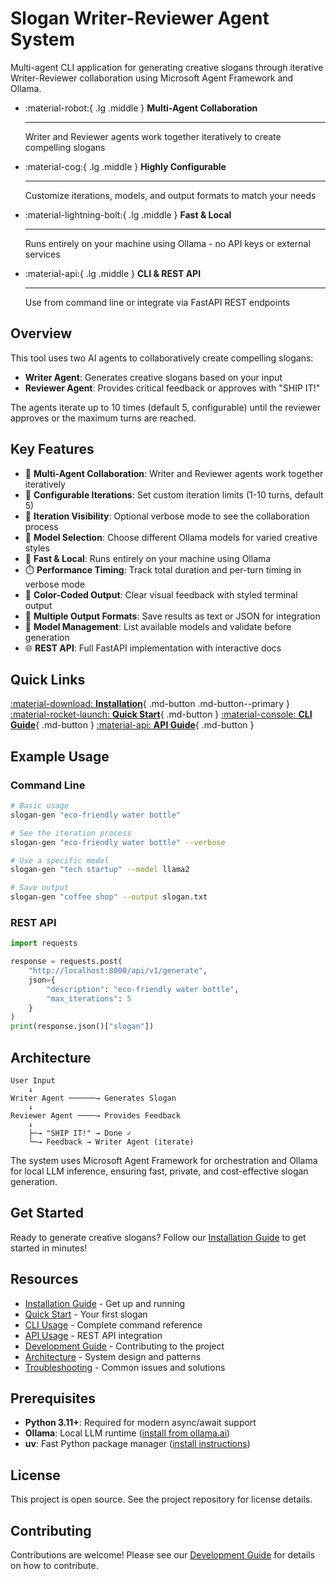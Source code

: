 # Slogan Writer-Reviewer Agent System

Multi-agent CLI application for generating creative slogans through iterative Writer-Reviewer collaboration using Microsoft Agent Framework and Ollama.

<div class="grid cards" markdown>

-   :material-robot:{ .lg .middle } __Multi-Agent Collaboration__

    ---

    Writer and Reviewer agents work together iteratively to create compelling slogans

-   :material-cog:{ .lg .middle } __Highly Configurable__

    ---

    Customize iterations, models, and output formats to match your needs

-   :material-lightning-bolt:{ .lg .middle } __Fast & Local__

    ---

    Runs entirely on your machine using Ollama - no API keys or external services

-   :material-api:{ .lg .middle } __CLI & REST API__

    ---

    Use from command line or integrate via FastAPI REST endpoints

</div>

## Overview

This tool uses two AI agents to collaboratively create compelling slogans:

- **Writer Agent**: Generates creative slogans based on your input
- **Reviewer Agent**: Provides critical feedback or approves with "SHIP IT!"

The agents iterate up to 10 times (default 5, configurable) until the reviewer approves or the maximum turns are reached.

## Key Features

- 🤖 **Multi-Agent Collaboration**: Writer and Reviewer agents work together iteratively
- 🔄 **Configurable Iterations**: Set custom iteration limits (1-10 turns, default 5)
- 👀 **Iteration Visibility**: Optional verbose mode to see the collaboration process
- 🎨 **Model Selection**: Choose different Ollama models for varied creative styles
- 🚀 **Fast & Local**: Runs entirely on your machine using Ollama
- ⏱️ **Performance Timing**: Track total duration and per-turn timing in verbose mode
- 🎨 **Color-Coded Output**: Clear visual feedback with styled terminal output
- 💾 **Multiple Output Formats**: Save results as text or JSON for integration
- 🔧 **Model Management**: List available models and validate before generation
- 🌐 **REST API**: Full FastAPI implementation with interactive docs

## Quick Links

<div class="grid" markdown>

[:material-download: **Installation**](getting-started/installation.md){ .md-button .md-button--primary }
[:material-rocket-launch: **Quick Start**](getting-started/quickstart.md){ .md-button }
[:material-console: **CLI Guide**](guides/cli-usage.md){ .md-button }
[:material-api: **API Guide**](guides/api-usage.md){ .md-button }

</div>

## Example Usage

### Command Line

```bash
# Basic usage
slogan-gen "eco-friendly water bottle"

# See the iteration process
slogan-gen "eco-friendly water bottle" --verbose

# Use a specific model
slogan-gen "tech startup" --model llama2

# Save output
slogan-gen "coffee shop" --output slogan.txt
```

### REST API

```python
import requests

response = requests.post(
    "http://localhost:8000/api/v1/generate",
    json={
        "description": "eco-friendly water bottle",
        "max_iterations": 5
    }
)
print(response.json()["slogan"])
```

## Architecture

```
User Input
    ↓
Writer Agent ──────→ Generates Slogan
    ↓
Reviewer Agent ────→ Provides Feedback
    ↓
    ├─→ "SHIP IT!" → Done ✓
    └─→ Feedback → Writer Agent (iterate)
```

The system uses Microsoft Agent Framework for orchestration and Ollama for local LLM inference, ensuring fast, private, and cost-effective slogan generation.

## Get Started

Ready to generate creative slogans? Follow our [Installation Guide](getting-started/installation.md) to get started in minutes!

## Resources

- [Installation Guide](getting-started/installation.md) - Get up and running
- [Quick Start](getting-started/quickstart.md) - Your first slogan
- [CLI Usage](guides/cli-usage.md) - Complete command reference
- [API Usage](guides/api-usage.md) - REST API integration
- [Development Guide](guides/development.md) - Contributing to the project
- [Architecture](architecture/overview.md) - System design and patterns
- [Troubleshooting](troubleshooting.md) - Common issues and solutions

## Prerequisites

- **Python 3.11+**: Required for modern async/await support
- **Ollama**: Local LLM runtime ([install from ollama.ai](https://ollama.ai))
- **uv**: Fast Python package manager ([install instructions](https://github.com/astral-sh/uv))

## License

This project is open source. See the project repository for license details.

## Contributing

Contributions are welcome! Please see our [Development Guide](guides/development.md) for details on how to contribute.
